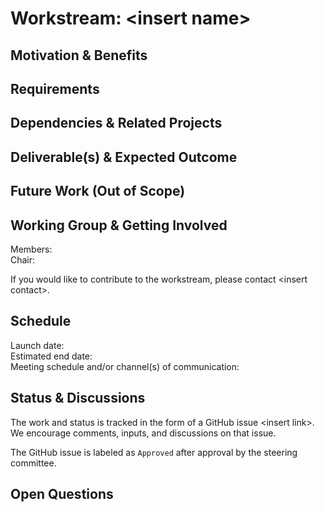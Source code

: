 # Workstream: \<insert name\>

## Motivation & Benefits

## Requirements

## Dependencies & Related Projects

## Deliverable(s) & Expected Outcome

## Future Work (Out of Scope)

## Working Group & Getting Involved

Members: <br/>
Chair:

If you would like to contribute to the workstream, please contact \<insert
contact\>.

## Schedule

Launch date: <br/>
Estimated end date: <br/>
Meeting schedule and/or channel(s) of communication:

## Status & Discussions

The work and status is tracked in the form of a GitHub issue \<insert link\>.
<br/>
We encourage comments, inputs, and discussions on that issue.

The GitHub issue is labeled as `Approved` after approval by the steering
committee.

## Open Questions
